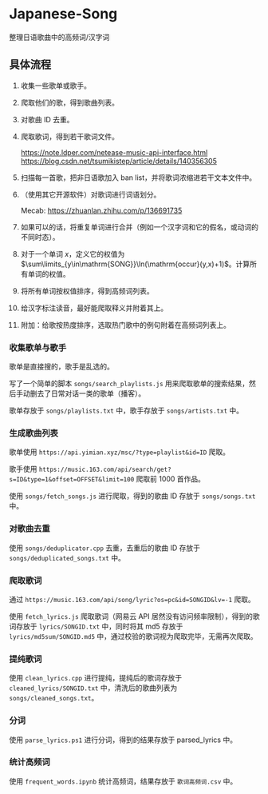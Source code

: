 # Japanese-Song
整理日语歌曲中的高频词/汉字词

## 具体流程

1. 收集一些歌单或歌手。
1. 爬取他们的歌，得到歌曲列表。
1. 对歌曲 ID 去重。
1. 爬取歌词，得到若干歌词文件。

	https://note.ldper.com/netease-music-api-interface.html
	https://blog.csdn.net/tsumikistep/article/details/140356305

1. 扫描每一首歌，把非日语歌加入 ban list，并将歌词浓缩进若干文本文件中。
1. （使用其它开源软件）对歌词进行词语划分。

    Mecab: https://zhuanlan.zhihu.com/p/136691735

1. 如果可以的话，将重复单词进行合并（例如一个汉字词和它的假名，或动词的不同时态）。
1. 对于一个单词 $x$，定义它的权值为 $\sum\limits_{y\in\mathrm{SONG}}\ln(\mathrm{occur}(y,x)+1)$。计算所有单词的权值。
1. 将所有单词按权值排序，得到高频词列表。
1. 给汉字标注读音，最好能爬取释义并附着其上。
1. 附加：给歌按热度排序，选取热门歌中的例句附着在高频词列表上。

### 收集歌单与歌手

歌单是直接搜的，歌手是乱选的。

写了一个简单的脚本 `songs/search_playlists.js` 用来爬取歌单的搜索结果，然后手动删去了日常对话一类的歌单（播客）。

歌单存放于 `songs/playlists.txt` 中，歌手存放于 `songs/artists.txt` 中。

### 生成歌曲列表

歌单使用 `https://api.yimian.xyz/msc/?type=playlist&id=ID` 爬取。

歌手使用 `https://music.163.com/api/search/get?s=ID&type=1&offset=OFFSET&limit=100` 爬取前 $1000$ 首作品。

使用 `songs/fetch_songs.js` 进行爬取，得到的歌曲 ID 存放于 `songs/songs.txt` 中。

### 对歌曲去重

使用 `songs/deduplicator.cpp` 去重，去重后的歌曲 ID 存放于 `songs/deduplicated_songs.txt` 中。

### 爬取歌词

通过 `https://music.163.com/api/song/lyric?os=pc&id=SONGID&lv=-1` 爬取。

使用 `fetch_lyrics.js` 爬取歌词（网易云 API 居然没有访问频率限制），得到的歌词存放于 `lyrics/SONGID.txt` 中，同时将其 md5 存放于 `lyrics/md5sum/SONGID.md5` 中，通过校验的歌词视为爬取完毕，无需再次爬取。

### 提纯歌词

使用 `clean_lyrics.cpp` 进行提纯，提纯后的歌词存放于 `cleaned_lyrics/SONGID.txt` 中，清洗后的歌曲列表为 `songs/cleaned_songs.txt`。

### 分词

使用 `parse_lyrics.ps1` 进行分词，得到的结果存放于 parsed_lyrics 中。

### 统计高频词

使用 `frequent_words.ipynb` 统计高频词，结果存放于 `歌词高频词.csv` 中。